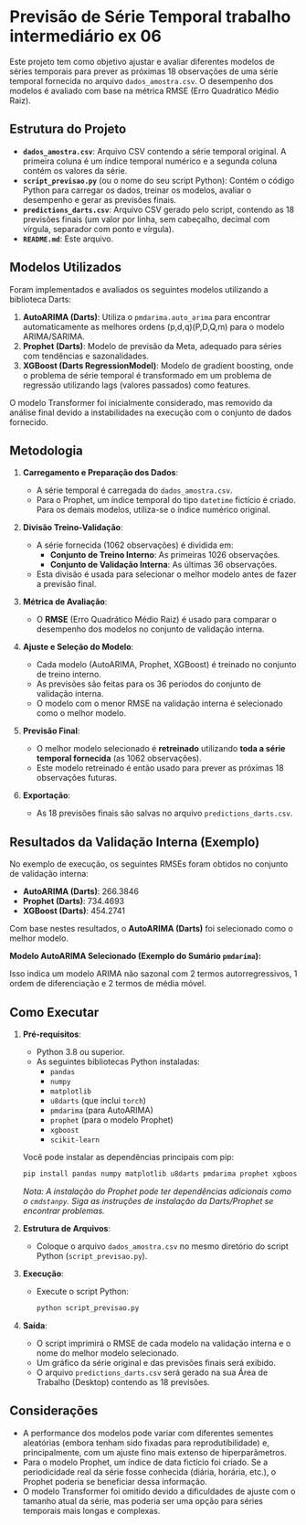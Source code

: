 
# Previsão de Série Temporal trabalho intermediário ex 06

Este projeto tem como objetivo ajustar e avaliar diferentes modelos de séries temporais para prever as próximas 18 observações de uma série temporal fornecida no arquivo `dados_amostra.csv`. O desempenho dos modelos é avaliado com base na métrica RMSE (Erro Quadrático Médio Raiz).

## Estrutura do Projeto

-   **`dados_amostra.csv`**: Arquivo CSV contendo a série temporal original. A primeira coluna é um índice temporal numérico e a segunda coluna contém os valores da série.
-   **`script_previsao.py`** (ou o nome do seu script Python): Contém o código Python para carregar os dados, treinar os modelos, avaliar o desempenho e gerar as previsões finais.
-   **`predictions_darts.csv`**: Arquivo CSV gerado pelo script, contendo as 18 previsões finais (um valor por linha, sem cabeçalho, decimal com vírgula, separador com ponto e vírgula).
-   **`README.md`**: Este arquivo.

## Modelos Utilizados

Foram implementados e avaliados os seguintes modelos utilizando a biblioteca Darts:

1.  **AutoARIMA (Darts)**: Utiliza o `pmdarima.auto_arima` para encontrar automaticamente as melhores ordens (p,d,q)(P,D,Q,m) para o modelo ARIMA/SARIMA.
2.  **Prophet (Darts)**: Modelo de previsão da Meta, adequado para séries com tendências e sazonalidades.
3.  **XGBoost (Darts RegressionModel)**: Modelo de gradient boosting, onde o problema de série temporal é transformado em um problema de regressão utilizando lags (valores passados) como features.

O modelo Transformer foi inicialmente considerado, mas removido da análise final devido a instabilidades na execução com o conjunto de dados fornecido.

## Metodologia

1.  **Carregamento e Preparação dos Dados**:
    *   A série temporal é carregada do `dados_amostra.csv`.
    *   Para o Prophet, um índice temporal do tipo `datetime` fictício é criado. Para os demais modelos, utiliza-se o índice numérico original.

2.  **Divisão Treino-Validação**:
    *   A série fornecida (1062 observações) é dividida em:
        *   **Conjunto de Treino Interno**: As primeiras 1026 observações.
        *   **Conjunto de Validação Interna**: As últimas 36 observações.
    *   Esta divisão é usada para selecionar o melhor modelo antes de fazer a previsão final.

3.  **Métrica de Avaliação**:
    *   O **RMSE** (Erro Quadrático Médio Raiz) é usado para comparar o desempenho dos modelos no conjunto de validação interna.

4.  **Ajuste e Seleção do Modelo**:
    *   Cada modelo (AutoARIMA, Prophet, XGBoost) é treinado no conjunto de treino interno.
    *   As previsões são feitas para os 36 períodos do conjunto de validação interna.
    *   O modelo com o menor RMSE na validação interna é selecionado como o melhor modelo.

5.  **Previsão Final**:
    *   O melhor modelo selecionado é **retreinado** utilizando **toda a série temporal fornecida** (as 1062 observações).
    *   Este modelo retreinado é então usado para prever as próximas 18 observações futuras.

6.  **Exportação**:
    *   As 18 previsões finais são salvas no arquivo `predictions_darts.csv`.

## Resultados da Validação Interna (Exemplo)

No exemplo de execução, os seguintes RMSEs foram obtidos no conjunto de validação interna:

*   **AutoARIMA (Darts)**: 266.3846
*   **Prophet (Darts)**: 734.4693
*   **XGBoost (Darts)**: 454.2741

Com base nestes resultados, o **AutoARIMA (Darts)** foi selecionado como o melhor modelo.

**Modelo AutoARIMA Selecionado (Exemplo do Sumário `pmdarima`):**

Isso indica um modelo ARIMA não sazonal com 2 termos autorregressivos, 1 ordem de diferenciação e 2 termos de média móvel.

## Como Executar

1.  **Pré-requisitos**:
    *   Python 3.8 ou superior.
    *   As seguintes bibliotecas Python instaladas:
        *   `pandas`
        *   `numpy`
        *   `matplotlib`
        *   `u8darts` (que inclui `torch`)
        *   `pmdarima` (para AutoARIMA)
        *   `prophet` (para o modelo Prophet)
        *   `xgboost`
        *   `scikit-learn`

    Você pode instalar as dependências principais com pip:
    ```bash
    pip install pandas numpy matplotlib u8darts pmdarima prophet xgboost scikit-learn
    ```
    *Nota: A instalação do Prophet pode ter dependências adicionais como o `cmdstanpy`. Siga as instruções de instalação da Darts/Prophet se encontrar problemas.*

2.  **Estrutura de Arquivos**:
    *   Coloque o arquivo `dados_amostra.csv` no mesmo diretório do script Python (`script_previsao.py`).

3.  **Execução**:
    *   Execute o script Python:
        ```bash
        python script_previsao.py
        ```

4.  **Saída**:
    *   O script imprimirá o RMSE de cada modelo na validação interna e o nome do melhor modelo selecionado.
    *   Um gráfico da série original e das previsões finais será exibido.
    *   O arquivo `predictions_darts.csv` será gerado na sua Área de Trabalho (Desktop) contendo as 18 previsões.

## Considerações

*   A performance dos modelos pode variar com diferentes sementes aleatórias (embora tenham sido fixadas para reprodutibilidade) e, principalmente, com um ajuste fino mais extenso de hiperparâmetros.
*   Para o modelo Prophet, um índice de data fictício foi criado. Se a periodicidade real da série fosse conhecida (diária, horária, etc.), o Prophet poderia se beneficiar dessa informação.
*   O modelo Transformer foi omitido devido a dificuldades de ajuste com o tamanho atual da série, mas poderia ser uma opção para séries temporais mais longas e complexas.